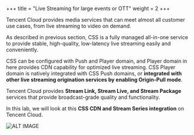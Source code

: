 +++
title = "Live Streaming for large events or OTT"
weight = 2
+++

Tencent Cloud provides media services that can meet almost all customer use cases, from live streaming to video on demand.

As described in previous section, CSS is a fully managed all-in-one service to provide stable, high-quality, low-latency live streaming easily and conveniently.

CSS can be configured with Push and Player domain, and Player domain in here provides CDN capability for optimized live streaming.
CSS Player domain is natively integrated with CSS Push domains, or **integrated with other live streaming origination services by enabling Origin-Pull mode**.

Tencent Cloud provides **Stream Link, Stream Live, and Stream Package** services that provide broadcast-grade quality and functionality.

In this lab, we will look at this **CSS CDN and Stream Series integration** on Tencent Cloud.

![ALT IMAGE](/images/overview/tencent_media_portfolio_en.png)
